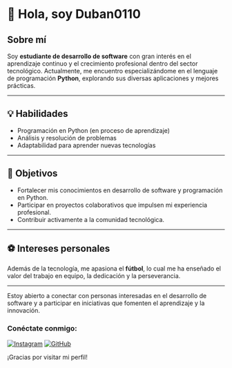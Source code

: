 # 👋 Hola, soy Duban0110

## Sobre mí

Soy **estudiante de desarrollo de software** con gran interés en el aprendizaje continuo y el crecimiento profesional dentro del sector tecnológico. Actualmente, me encuentro especializándome en el lenguaje de programación **Python**, explorando sus diversas aplicaciones y mejores prácticas.

---

## 💡 Habilidades

- Programación en Python (en proceso de aprendizaje)
- Análisis y resolución de problemas
- Adaptabilidad para aprender nuevas tecnologías

---

## 🎯 Objetivos

- Fortalecer mis conocimientos en desarrollo de software y programación en Python.
- Participar en proyectos colaborativos que impulsen mi experiencia profesional.
- Contribuir activamente a la comunidad tecnológica.

---

## ⚽ Intereses personales

Además de la tecnología, me apasiona el **fútbol**, lo cual me ha enseñado el valor del trabajo en equipo, la dedicación y la perseverancia.

---

Estoy abierto a conectar con personas interesadas en el desarrollo de software y a participar en iniciativas que fomenten el aprendizaje y la innovación.

### Conéctate conmigo:

[![Instagram](https://img.shields.io/badge/Instagram-E4405F?style=for-the-badge&logo=instagram&logoColor=white)](https://www.instagram.com/duban_1008/)
[![GitHub](https://img.shields.io/badge/GitHub-181717?style=for-the-badge&logo=github&logoColor=white)](https://github.com/duban0110)

¡Gracias por visitar mi perfil!